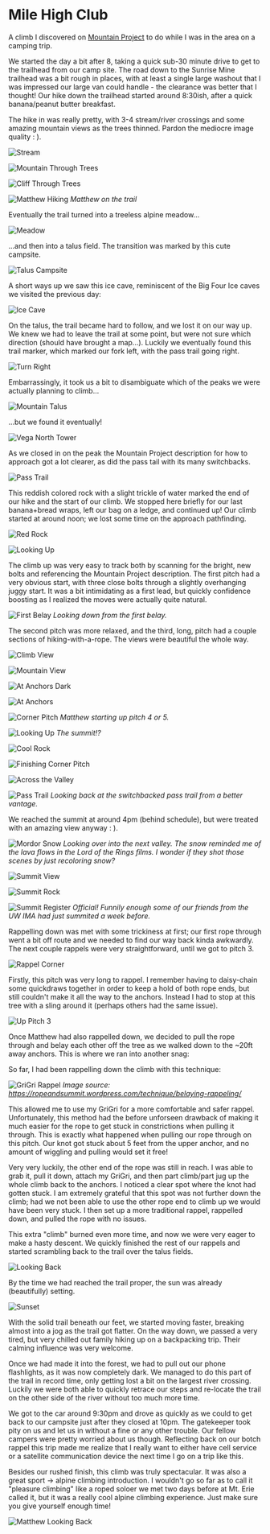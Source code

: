 # Mile High Club

A climb I discovered on [Mountain
Project](/docs/event-reports/https://www.mountainproject.com/route/112553808/mile-high-club) to do
while I was in the area on a camping trip.

We started the day a bit after 8, taking a quick sub-30 minute drive to get to
the trailhead from our camp site.  The road down to the Sunrise Mine trailhead
was a bit rough in places, with at least a single large washout that I was
impressed our large van could handle - the clearance was better that I thought!
Our hike down the trailhead started around 8:30ish, after a quick banana/peanut
butter breakfast.

The hike in was really pretty, with 3-4 stream/river crossings and some amazing
mountain views as the trees thinned.  Pardon the mediocre image quality : ).

![Stream](/docs/event-reports/2020-8-12-mile-high-club-pics/stream.jpg)

![Mountain Through Trees](/docs/event-reports/2020-8-12-mile-high-club-pics/mtn-through-trees.jpg)

![Cliff Through Trees](/docs/event-reports/2020-8-12-mile-high-club-pics/cliff-through-trees.jpg)

![Matthew Hiking](/docs/event-reports/2020-8-12-mile-high-club-pics/matthew-hiking.jpg)
*Matthew on the trail*

Eventually the trail turned into a treeless alpine meadow...

![Meadow](/docs/event-reports/2020-8-12-mile-high-club-pics/meadow.jpg)

...and then into a talus field.  The transition was marked by this cute
campsite.  

![Talus Campsite](/docs/event-reports/2020-8-12-mile-high-club-pics/talus-campsite.jpg)

A short ways up we saw this ice cave, reminiscent of the Big Four Ice caves we
visited the previous day:

![Ice Cave](/docs/event-reports/2020-8-12-mile-high-club-pics/ice-cave.jpg)

On the talus, the trail became hard to follow, and we lost it on our way up.
We knew we had to leave the trail at some point, but were not sure which
direction (should have brought a map...).  Luckily we eventually found this
trail marker, which marked our fork left, with the pass trail going right.

![Turn Right](/docs/event-reports/2020-8-12-mile-high-club-pics/turn-right.jpg)

Embarrassingly, it took us a bit to disambiguate which of the peaks we were
actually planning to climb...

![Mountain Talus](/docs/event-reports/2020-8-12-mile-high-club-pics/mtn-talus.jpg)

...but we found it eventually!

![Vega North Tower](/docs/event-reports/2020-8-12-mile-high-club-pics/vega-north-tower.jpg)

As we closed in on the peak the Mountain Project description for how to
approach got a lot clearer, as did the pass tail with its many switchbacks.

![Pass Trail](/docs/event-reports/2020-8-12-mile-high-club-pics/pass-trail.jpg)

This reddish colored rock with a slight trickle of water marked the end of our
hike and the start of our climb.  We stopped here briefly for our last
banana+bread wraps, left our bag on a ledge, and continued up!  Our climb
started at around noon; we lost some time on the approach pathfinding.

![Red Rock](/docs/event-reports/2020-8-12-mile-high-club-pics/red-rock.jpg)

![Looking Up](/docs/event-reports/2020-8-12-mile-high-club-pics/looking-up.jpg)

The climb up was very easy to track both by scanning for the bright, new bolts
and referencing the Mountain Project description.  The first pitch had a very
obvious start, with three close bolts through a slightly overhanging juggy
start.  It was a bit intimidating as a first lead, but quickly confidence
boosting as I realized the moves were actually quite natural.

![First Belay](/docs/event-reports/2020-8-12-mile-high-club-pics/first-belay.jpg)
*Looking down from the first belay.*

The second pitch was more relaxed, and the third, long, pitch had a couple
sections of hiking-with-a-rope.  The views were beautiful the whole way.

![Climb View](/docs/event-reports/2020-8-12-mile-high-club-pics/climb-view.jpg)

![Mountain View](/docs/event-reports/2020-8-12-mile-high-club-pics/mtn-view.jpg)

![At Anchors Dark](/docs/event-reports/2020-8-12-mile-high-club-pics/at-anchors-dark.jpg)

![At Anchors](/docs/event-reports/2020-8-12-mile-high-club-pics/at-anchors.jpg)

![Corner Pitch](/docs/event-reports/2020-8-12-mile-high-club-pics/pitch-4-or-5.jpg)
*Matthew starting up pitch 4 or 5.*

![Looking Up](/docs/event-reports/2020-8-12-mile-high-club-pics/looking-up.jpg)
*The summit!?*

![Cool Rock](/docs/event-reports/2020-8-12-mile-high-club-pics/cool-rock.jpg)

![Finishing Corner Pitch](/docs/event-reports/2020-8-12-mile-high-club-pics/matthew-corner-pitch.jpg)

![Across the Valley](/docs/event-reports/2020-8-12-mile-high-club-pics/grand-cliff.jpg)

![Pass Trail](/docs/event-reports/2020-8-12-mile-high-club-pics/pass-trail.jpg)
*Looking back at the switchbacked pass trail from a better vantage.*

We reached the summit at around 4pm (behind schedule), but were treated with an
amazing view anyway : ).  

![Mordor Snow](/docs/event-reports/2020-8-12-mile-high-club-pics/mordor-snow.jpg)
*Looking over into the next valley.  The snow reminded me of the lava flows in
the Lord of the Rings films.  I wonder if they shot those scenes by just
recoloring snow?*

![Summit View](/docs/event-reports/2020-8-12-mile-high-club-pics/summit-view.jpg)

![Summit Rock](/docs/event-reports/2020-8-12-mile-high-club-pics/summit-rock.jpg)

![Summit Register](/docs/event-reports/2020-8-12-mile-high-club-pics/summit-register.jpg)
*Official!  Funnily enough some of our friends from the UW IMA had just
summited a week before.*

Rappelling down was met with some trickiness at first; our first rope through
went a bit off route and we needed to find our way back kinda awkwardly.  The
next couple rappels were very straightforward, until we got to pitch 3. 

![Rappel Corner](/docs/event-reports/2020-8-12-mile-high-club-pics/rappel-corner-pitch.jpg)

Firstly, this pitch was very long to rappel.  I remember having to daisy-chain
some quickdraws together in order to keep a hold of both rope ends, but still
couldn't make it all the way to the anchors.  Instead I had to stop at this
tree with a sling around it (perhaps others had the same issue).

![Up Pitch 3](/docs/event-reports/2020-8-12-mile-high-club-pics/up-pitch-3.jpg)

Once Matthew had also rappelled down, we decided to pull the rope through and
belay each other off the tree as we walked down to the ~20ft away anchors.
This is where we ran into another snag:

So far, I had been rappelling down the climb with this technique:

![GriGri Rappel](/docs/event-reports/2020-8-12-mile-high-club-pics/grigri-rappel.jpg)
*Image source: https://ropeandsummit.wordpress.com/technique/belaying-rappeling/*

This allowed me to use my GriGri for a more comfortable and safer rappel.
Unfortunately, this method had the before unforseen drawback of making it much
easier for the rope to get stuck in constrictions when pulling it through.
This is exactly what happened when pulling our rope through on this pitch.  Our
knot got stuck about 5 feet from the upper anchor, and no amount of wiggling
and pulling would set it free!

Very very luckily, the other end of the rope was still in reach.  I was able to
grab it, pull it down, attach my GriGri, and then part climb/part jug up the
whole climb back to the anchors.  I noticed a clear spot where the knot had
gotten stuck.  I am extremely grateful that this spot was not further down the
climb; had we not been able to use the other rope end to climb up we would have
been very stuck.  I then set up a more traditional rappel, rappelled down, and
pulled the rope with no issues.

This extra "climb" burned even more time, and now we were very eager to make a
hasty descent.  We quickly finished the rest of our rappels and started
scrambling back to the trail over the talus fields.

![Looking Back](/docs/event-reports/2020-8-12-mile-high-club-pics/looking-back.jpg)

By the time we had reached the trail proper, the sun was already (beautifully)
setting.

![Sunset](/docs/event-reports/2020-8-12-mile-high-club-pics/sunset.jpg)

With the solid trail beneath our feet, we started moving faster, breaking
almost into a jog as the trail got flatter.  On the way down, we passed a very
tired, but very chilled out family hiking up on a backpacking trip.  Their
calming influence was very welcome.

Once we had made it into the forest, we had to pull out our phone flashlights,
as it was now completely dark.  We managed to do this part of the trail in
record time, only getting lost a bit on the largest river crossing.  Luckily we
were both able to quickly retrace our steps and re-locate the trail on the
other side of the river without too much more time.

We got to the car around 9:30pm and drove as quickly as we could to get back to
our campsite just after they closed at 10pm.  The gatekeeper took pity on us
and let us in without a fine or any other trouble.  Our fellow campers were
pretty worried about us though.  Reflecting back on our botch rappel this trip
made me realize that I really want to either have cell service or a satellite
communication device the next time I go on a trip like this.

Besides our rushed finish, this climb was truly spectacular. It was also a
great sport -> alpine climbing introduction.  I wouldn't go so far as to call
it "pleasure climbing" like a roped soloer we met two days before at Mt. Erie
called it, but it was a really cool alpine climbing experience.  Just make sure
you give yourself enough time!

![Matthew Looking Back](/docs/event-reports/2020-8-12-mile-high-club-pics/matthew-looking-back.jpg)
